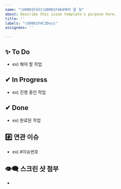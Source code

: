 ```yaml
---
name: "\U0001F431‍\U0001F464해야 할 일"
about: Describe this issue template's purpose here.
title: ''
labels: "\U0001F4C3Docs"
assignees: ''

---
```


## ✨ To Do
- ex) 해야 할 작업


## ✔ In Progress
-  ex) 진행 중인 작업


## ✔ Done
-  ex) 완료된 작업


## #️⃣ 연관 이슈 
- ex) #이슈번호 


## 👁‍🗨 스크린 샷 첨부
-

